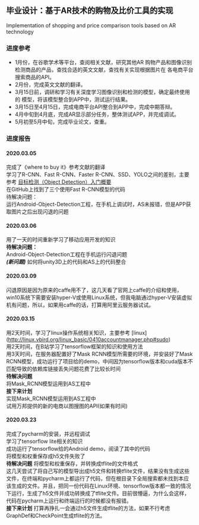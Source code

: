 毕业设计：基于AR技术的购物及比价工具的实现
---
Implementation of shopping and price comparison tools based on AR technology


### 进度参考
* 1月份，在谷歌学术等平台，查阅相关文献，研究其他AR
购物产品和图像识别检测商品的产品，查找合适的英文文献，查找有关实现根据图片在
各电商平台搜索商品的API。
* 2月份，完成英文文献的翻译。
* 3月15日前，调研和学习有关深度学习图像识别和检测的模型，确定最终使用的
模型，将该模型整合到APP中，测试运行结果。
* 3月15日至4月15日，完成电商平台API整合到APP中，完成中期答辩。
* 4月中旬到4月底，完成AR显示部分任务，整体测试APP，并完成调试。
* 5月初至5月中旬，完成毕业论文，查重。


### 进度报告

#### 2020.03.05
完成了《where to buy it》参考文献的翻译<br>
学习了R-CNN、Fast R-CNN、Faster R-CNN、SSD、YOLO之间的差别，主要参考
[目标检测（Object Detection）入门概要](https://blog.csdn.net/f290131665/article/details/81012556) <br>
在GitHub上找到了三个使用Fast R-CNN模型的代码 <br>
待解决问题：<br>
运行Android-Object-Detection工程，在手机上调试时，AS未报错，但是APP获取图片之后出现闪退的问题

#### 2020.03.06
用了一天的时间重新学习了移动应用开发的知识 <br>
**待解决问题：** <br>
Android-Object-Detection工程在手机运行闪退问题 <br>
***(新问题)*** 如何将unity3D上的代码和AS上的代码整合

#### 2020.03.09
闪退原因是因为原来的caffe用不了，这几天看了官网上caffe的介绍和使用，win10系统下需要安装hyper-V或使用Linux系统，但我电脑通过hyper-V安装虚拟机有问题，所以，如果用caffe的话，打算用阿里云服务器试试。

#### 2020.03.15
用2天时间，学习了linux操作系统相关知识，主要参考
[linux] (http://linux.vbird.org/linux_basic/0410accountmanager.php#sudo) <br>
用2天时间，在B站学习了tensorflow框架的知识和使用方法 <br>
用3天时间，在服务器配置好了Mask RCNN模型所需要的环境，并安装好了Mask RCNN模型，成功运行了项目给的demo，中间因为tensorflow版本和cuda版本不匹配导致的依赖库链接丢失问题花费了比较长时间 <br>
**待解决问题** <br>
将Mask_RCNN模型运用到AS工程中 <br>
**接下来计划** <br>
实现Mask_RCNN模型运用到AS工程中 <br>
试用万邦提供的新的电商以图搜图的API(如果有时间) <br>

#### 2020.03.23
完成了pycharm的安装，并远程调试<br>
学习了tensorflow lite相关的知识<br>
成功运行了tensorflow给的Android demo，阅读了其中的代码<br>
将模型和权重保存成h5文件失败了<br>
**待解决问题**
将模型和权重保存，并转换成tflite的文件格式<br>
这几天尝试了将自己写的模型导出成h5文件和转换tflite文件，结果没有生成这些文件，在终端和pycharm上都运行了代码，但在根目录下全局搜索都未找到本应该生成的文件。并且，把同一份代码在Linux环境、tensorflow版本都一致的情况下运行，生成了h5文件并成功转换成了tflite文件。目前很懵逼，为什么会这样，代码在pycharm上运行和终端运行的时候都没有报错。<br>
**接下来计划**
打算再挣扎一会通过h5文件生成tflite的方法，如果不行考虑GraphDef和CheckPoint生成tflite的方法。

